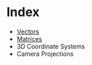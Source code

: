 # Index

- [Vectors](./vectors.md)
- [Matrices](./matrices.md)
- 3D Coordinate Systems
- Camera Projections